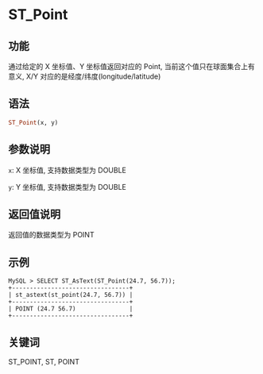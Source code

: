 # ST_Point

## 功能

通过给定的 X 坐标值、Y 坐标值返回对应的 Point, 当前这个值只在球面集合上有意义, X/Y 对应的是经度/纬度(longitude/latitude)


## 语法

```Haskell
ST_Point(x, y)
```

## 参数说明

`x`: X 坐标值, 支持数据类型为 DOUBLE

`y`: Y 坐标值, 支持数据类型为 DOUBLE

## 返回值说明

返回值的数据类型为 POINT

## 示例

```Plain Text
MySQL > SELECT ST_AsText(ST_Point(24.7, 56.7));
+---------------------------------+
| st_astext(st_point(24.7, 56.7)) |
+---------------------------------+
| POINT (24.7 56.7)               |
+---------------------------------+
```

## 关键词

ST_POINT, ST, POINT
